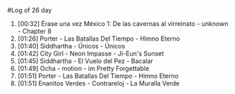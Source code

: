 #Log of 26 day

1. [00:32] Érase una vez México 1: De las cavernas al virreinato - unknown - Chapter 8
1. [01:26] Porter - Las Batallas Del Tiempo - Himno Eterno
1. [01:40] Siddhartha - Únicos - Únicos
1. [01:42] City Girl - Neon Impasse - Ji-Eun's Sunset
1. [01:45] Siddhartha - El Vuelo del Pez - Bacalar
1. [01:49] Ocha - motion - im Pretty Forgettable
1. [01:51] Porter - Las Batallas Del Tiempo - Himno Eterno
1. [01:51] Enanitos Verdes - Contrareloj - La Muralla Verde
